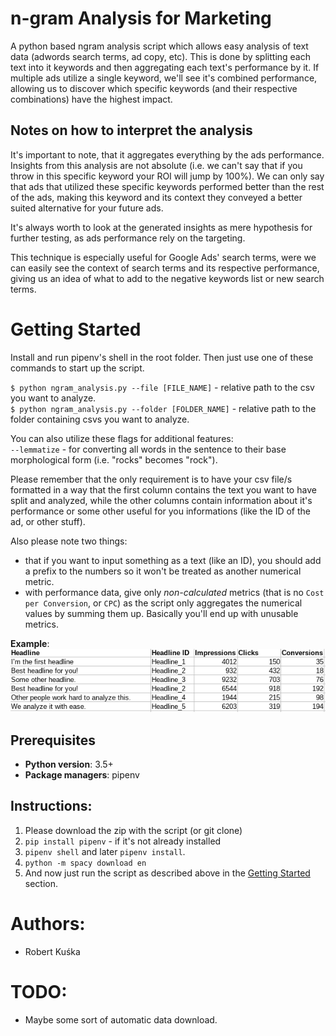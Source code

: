 # n-gram Analysis for Marketing
A python based ngram analysis script which allows easy analysis of text data (adwords search terms, ad copy, etc).
This is done by splitting each text into it keywords and then aggregating each text's performance by it. If multiple
ads utilize a single keyword, we'll see it's combined performance, allowing us to discover which specific keywords 
(and their respective combinations) have the highest impact.

## Notes on how to interpret the analysis
It's important to note, that it aggregates everything by the ads performance. Insights from this analysis are not 
absolute (i.e. we can't say that if you throw in this specific keyword your ROI will jump by 100%). We can only say
that ads that utilized these specific keywords performed better than the rest of the ads, making this keyword and 
its context they conveyed a better suited alternative for your future ads. 

It's always worth to look at the generated insights as mere hypothesis for further testing, as ads performance
rely on the targeting.

This technique is especially useful for Google Ads' search terms, were we can easily see the context of search terms
and its respective performance, giving us an idea of what to add to the negative keywords list or new search terms.

# Getting Started
Install and run pipenv's shell in the root folder. Then just use one of these commands to start up the script.

`$ python ngram_analysis.py --file [FILE_NAME]` - relative path to the csv you want to analyze.  
`$ python ngram_analysis.py --folder [FOLDER_NAME]` - relative path to the folder containing csvs you want to analyze.

You can also utilize these flags for additional features:  
`--lemmatize` - for converting all words in the sentence to their base morphological form (i.e. "rocks" becomes "rock").

Please remember that the only requirement is to have your csv file/s formatted in a way that the first column contains
the text you want to have split and analyzed, while the other columns contain information about it's performance or some other
useful for you informations (like the ID of the ad, or other stuff).

Also please note two things: 
* that if you want to input something as a text (like an ID), you should add a prefix to the numbers so it won't
be treated as another numerical metric.
* with performance data, give only *non-calculated* metrics (that is no `Cost per Conversion`, or `CPC`) as the 
script only aggregates the numerical values by summing them up. Basically you'll end up with unusable metrics.

**Example**:  
<img src="./img/input_csv_example.png" alt="Input CSV example">

## Prerequisites
* **Python version**: 3.5+ 
* **Package managers**: pipenv

## Instructions:
1. Please download the zip with the script (or git clone)
2. `pip install pipenv` - if it's not already installed
3. `pipenv shell` and later `pipenv install`.
4. `python -m spacy download en`
5. And now just run the script as described above in the [Getting Started](#getting-started) section.

# Authors:
* Robert Kuśka

# TODO:
* Maybe some sort of automatic data download.
